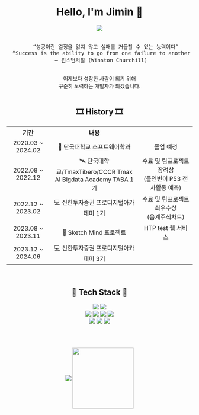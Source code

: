 <div align="center">
  <h1> Hello, I'm Jimin 👏 </h1>
</div>

<div align="center">
  <a href="https://github.com/jiminpark23"><img src="https://hits.seeyoufarm.com/api/count/incr/badge.svg?url=https%3A%2F%2Fgithub.com%2Fjiminpark23&count_bg=%23A6EAF5&title_bg=%236DD1F1&icon=hey.svg&icon_color=%23E7E7E7&title=hits&edge_flat=false"/></a>
</div>

<br>

<div align="center">
  <pre>
    “성공이란 열정을 잃지 않고 실패를 거듭할 수 있는 능력이다”
  “Success is the ability to go from one failure to another with no loss of enthusiasm”
  – 윈스턴처칠 (Winston Churchill) 
  </pre>
  <p>
    어제보다 성장한 사람이 되기 위해<br>
    꾸준히 노력하는 개발자가 되겠습니다.<br><br>
  </p>
</div>


<div align="center">
  <h2> 🎞 History 🎞 </h2>
    <table>
    	<th align="center" width="200">기간</th>
    	<th align="center" width="400">내용</th>
      <th align="center" width="400"></th>
    	<tr>
    	    <td align="center">2020.03 ~ 2024.02</td>
    	    <td align="center">🏤 단국대학교 소프트웨어학과 </td>
          <td align="center"> 졸업 예정 </td>
    	</tr>
      <tr>
    	    <td align="center">2022.08 ~ 2022.12</td>
    	    <td align="center">🛰 단국대학교/TmaxTibero/CCCR Tmax AI Bigdata Academy TABA 1기 </td>
          <td align="center"> 수료 및 팀프로젝트 장려상 <br> (돌연변이 P53 전사활동 예측) </td>
    	</tr>	
      <tr>
    	    <td align="center">2022.12 ~ 2023.02</td>
    	    <td align="center">💻 신한투자증권 프로디지털아카데미 1기 </td>
          <td align="center"> 수료 및 팀프로젝트 최우수상 <br> (음계주식차트) </td>
    	</tr>
      <tr>
    	    <td align="center">2023.08 ~ 2023.11</td>
    	    <td align="center">💬 Sketch Mind 프로젝트 </td>
          <td align="center"> HTP test 웹 서비스 </td>
    	</tr>
      <tr>
    	    <td align="center">2023.12 ~ 2024.06</td>
    	    <td align="center">💻 신한투자증권 프로디지털아카데미 3기 </td>
          <td align="center">  </td>
    	</tr>
    </table>
</div>

<br>

<div align="center">
  <h2> 🌱 Tech Stack 🌱 </h2>
  <img src="https://img.shields.io/badge/Python-3776AB?style=flat&logo=Python&logoColor=white"/>
  <img src="https://img.shields.io/badge/java-007396?style=flat-square&logo=java&logoColor=white"/>
<!--   <img src="https://img.shields.io/badge/C-A8B9CC?style=flat-square&logo=C&logoColor=white"/> -->
<!--   <img src="https://img.shields.io/badge/C++-00599C?style=flat-square&logo=C%2B%2B&logoColor=white"/> -->
  <br>
  <img src="https://img.shields.io/badge/HTML-E34F26?style=flat&logo=HTML5&logoColor=white"/>
  <img src="https://img.shields.io/badge/CSS3-1572B6?style=flat-square&logo=css3&logoColor=white"/>
  <img src="https://img.shields.io/badge/JavaScript-F7DF1E?style=flat-square&logo=javascript&logoColor=black"/>
  <img src="https://img.shields.io/badge/Vue.js-4FC08D?style=flat-square&logo=Vue.js&logoColor=white"/>
  <br>
  <img src="https://img.shields.io/badge/django-092E20?style=flat-square&logo=django&logoColor=white"/>
  <img src="https://img.shields.io/badge/Firebase-FFCA28?style=flat-square&logo=firebase&logoColor=black"/>
  <img src="https://img.shields.io/badge/MySQL-4479A1?style=flat-square&logo=MySQL&logoColor=white"/>
  
</div>
  
<br><br>

<div align="center">
  <img align='center' src="https://github-readme-stats-git-masterrstaa-rickstaa.vercel.app/api/top-langs/?username=jiminpark23&show_icons=true&hide_border=true&title_color=327ED6&layout=compact">
  <img align='center' src="https://github-readme-stats-git-masterrstaa-rickstaa.vercel.app/api?username=jiminpark23&show_icons=true&title_color=080808&icon_color=F42929&theme=default" height="165">
</div>
